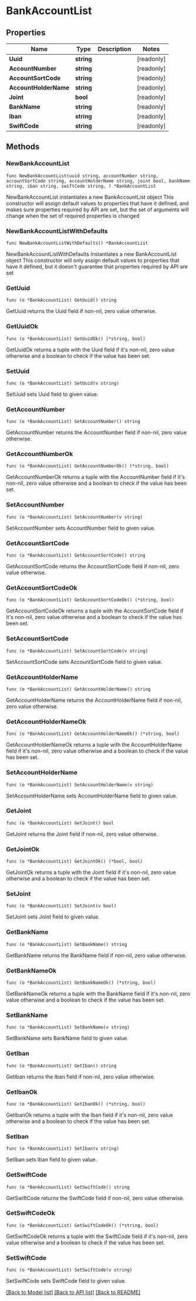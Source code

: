 # BankAccountList

## Properties

Name | Type | Description | Notes
------------ | ------------- | ------------- | -------------
**Uuid** | **string** |  | [readonly] 
**AccountNumber** | **string** |  | [readonly] 
**AccountSortCode** | **string** |  | [readonly] 
**AccountHolderName** | **string** |  | [readonly] 
**Joint** | **bool** |  | [readonly] 
**BankName** | **string** |  | [readonly] 
**Iban** | **string** |  | [readonly] 
**SwiftCode** | **string** |  | [readonly] 

## Methods

### NewBankAccountList

`func NewBankAccountList(uuid string, accountNumber string, accountSortCode string, accountHolderName string, joint bool, bankName string, iban string, swiftCode string, ) *BankAccountList`

NewBankAccountList instantiates a new BankAccountList object
This constructor will assign default values to properties that have it defined,
and makes sure properties required by API are set, but the set of arguments
will change when the set of required properties is changed

### NewBankAccountListWithDefaults

`func NewBankAccountListWithDefaults() *BankAccountList`

NewBankAccountListWithDefaults instantiates a new BankAccountList object
This constructor will only assign default values to properties that have it defined,
but it doesn't guarantee that properties required by API are set

### GetUuid

`func (o *BankAccountList) GetUuid() string`

GetUuid returns the Uuid field if non-nil, zero value otherwise.

### GetUuidOk

`func (o *BankAccountList) GetUuidOk() (*string, bool)`

GetUuidOk returns a tuple with the Uuid field if it's non-nil, zero value otherwise
and a boolean to check if the value has been set.

### SetUuid

`func (o *BankAccountList) SetUuid(v string)`

SetUuid sets Uuid field to given value.


### GetAccountNumber

`func (o *BankAccountList) GetAccountNumber() string`

GetAccountNumber returns the AccountNumber field if non-nil, zero value otherwise.

### GetAccountNumberOk

`func (o *BankAccountList) GetAccountNumberOk() (*string, bool)`

GetAccountNumberOk returns a tuple with the AccountNumber field if it's non-nil, zero value otherwise
and a boolean to check if the value has been set.

### SetAccountNumber

`func (o *BankAccountList) SetAccountNumber(v string)`

SetAccountNumber sets AccountNumber field to given value.


### GetAccountSortCode

`func (o *BankAccountList) GetAccountSortCode() string`

GetAccountSortCode returns the AccountSortCode field if non-nil, zero value otherwise.

### GetAccountSortCodeOk

`func (o *BankAccountList) GetAccountSortCodeOk() (*string, bool)`

GetAccountSortCodeOk returns a tuple with the AccountSortCode field if it's non-nil, zero value otherwise
and a boolean to check if the value has been set.

### SetAccountSortCode

`func (o *BankAccountList) SetAccountSortCode(v string)`

SetAccountSortCode sets AccountSortCode field to given value.


### GetAccountHolderName

`func (o *BankAccountList) GetAccountHolderName() string`

GetAccountHolderName returns the AccountHolderName field if non-nil, zero value otherwise.

### GetAccountHolderNameOk

`func (o *BankAccountList) GetAccountHolderNameOk() (*string, bool)`

GetAccountHolderNameOk returns a tuple with the AccountHolderName field if it's non-nil, zero value otherwise
and a boolean to check if the value has been set.

### SetAccountHolderName

`func (o *BankAccountList) SetAccountHolderName(v string)`

SetAccountHolderName sets AccountHolderName field to given value.


### GetJoint

`func (o *BankAccountList) GetJoint() bool`

GetJoint returns the Joint field if non-nil, zero value otherwise.

### GetJointOk

`func (o *BankAccountList) GetJointOk() (*bool, bool)`

GetJointOk returns a tuple with the Joint field if it's non-nil, zero value otherwise
and a boolean to check if the value has been set.

### SetJoint

`func (o *BankAccountList) SetJoint(v bool)`

SetJoint sets Joint field to given value.


### GetBankName

`func (o *BankAccountList) GetBankName() string`

GetBankName returns the BankName field if non-nil, zero value otherwise.

### GetBankNameOk

`func (o *BankAccountList) GetBankNameOk() (*string, bool)`

GetBankNameOk returns a tuple with the BankName field if it's non-nil, zero value otherwise
and a boolean to check if the value has been set.

### SetBankName

`func (o *BankAccountList) SetBankName(v string)`

SetBankName sets BankName field to given value.


### GetIban

`func (o *BankAccountList) GetIban() string`

GetIban returns the Iban field if non-nil, zero value otherwise.

### GetIbanOk

`func (o *BankAccountList) GetIbanOk() (*string, bool)`

GetIbanOk returns a tuple with the Iban field if it's non-nil, zero value otherwise
and a boolean to check if the value has been set.

### SetIban

`func (o *BankAccountList) SetIban(v string)`

SetIban sets Iban field to given value.


### GetSwiftCode

`func (o *BankAccountList) GetSwiftCode() string`

GetSwiftCode returns the SwiftCode field if non-nil, zero value otherwise.

### GetSwiftCodeOk

`func (o *BankAccountList) GetSwiftCodeOk() (*string, bool)`

GetSwiftCodeOk returns a tuple with the SwiftCode field if it's non-nil, zero value otherwise
and a boolean to check if the value has been set.

### SetSwiftCode

`func (o *BankAccountList) SetSwiftCode(v string)`

SetSwiftCode sets SwiftCode field to given value.



[[Back to Model list]](../README.md#documentation-for-models) [[Back to API list]](../README.md#documentation-for-api-endpoints) [[Back to README]](../README.md)


